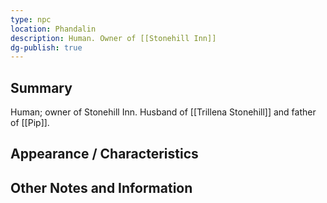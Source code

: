 ```yaml
---
type: npc
location: Phandalin
description: Human. Owner of [[Stonehill Inn]]
dg-publish: true
---
```

## Summary
Human; owner of Stonehill Inn. Husband of [[Trillena Stonehill]] and father of [[Pip]].

## Appearance / Characteristics


## Other Notes and Information